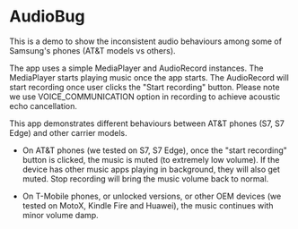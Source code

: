 # AudioBug

This is a demo to show the inconsistent audio behaviours among some of Samsung's phones (AT&T models vs others).

The app uses a simple MediaPlayer and AudioRecord instances. The MediaPlayer starts playing music once the app starts. The AudioRecord will start recording once user clicks the "Start recording" button. Please note we use VOICE_COMMUNICATION option in recording to achieve acoustic echo cancellation.

This app demonstrates different behaviours between AT&T phones (S7, S7 Edge) and other carrier models.

* On AT&T phones (we tested on S7, S7 Edge), once the "start recording" button is clicked, the music is muted (to extremely low volume). If the device has other music apps playing in background, they will also get muted. Stop recording will bring the music volume back to normal. 

* On T-Mobile phones, or unlocked versions, or other OEM devices (we tested on MotoX, Kindle Fire and Huawei), the music continues with minor volume damp. 
